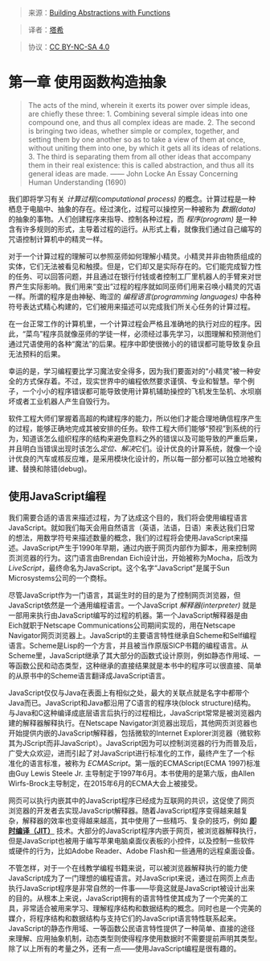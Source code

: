 > 来源：[Building Abstractions with Functions](https://sicp.comp.nus.edu.sg/chapters/1)

> 译者：[塔希](https://github.com/iheyunfei/)

> 协议：[CC BY-NC-SA 4.0](http://creativecommons.org/licenses/by-nc-sa/4.0/)

# 第一章 使用函数构造抽象

> The acts of the mind, wherein it exerts its power over simple ideas, are chiefly these three: 1. Combining several simple ideas into one compound one, and thus all complex ideas are made. 2. The second is bringing two ideas, whether simple or complex, together, and setting them by one another so as to take a view of them at once, without uniting them into one, by which it gets all its ideas of relations. 3. The third is separating them from all other ideas that accompany them in their real existence: this is called abstraction, and thus all its general ideas are made. —— John Locke An Essay Concerning Human Understanding (1690)

我们即将学习有关 *计算过程(computational process)* 的概念。计算过程是一种栖息于电脑中、抽象的存在。经过演化，过程可以操控另一种被称为 *数据(data)* 的抽象的事物。人们创建程序来指导、控制各种过程，而 *程序(program)* 是一种含有许多规则的形式，主导着过程的运行。从形式上看，就像我们通过自己编写的咒语控制计算机中的精灵一样。

对于一个计算过程的理解可以参照巫师如何理解小精灵。小精灵并非由物质组成的实体，它们无法被看见和触摸。但是，它们却又是实际存在的。它们能完成智力性的任务、可以回答问题，并且通过在银行付钱或者控制工厂里机器人的手臂来对世界产生实际影响。我们用来“变出”过程的程序就如同巫师们用来召唤小精灵的咒语一样。所谓的程序是由神秘、晦涩的 *编程语言(programming languages)* 中各种符号表达式精心构建的，它们被用来描述可以完成我们所关心任务的计算过程。

在一台正常工作的计算机里，一个计算过程会严格且准确地的执行对应的程序。因此，“菜鸟”程序员就像巫师的学徒一样，必须经过事先学习，以图理解和预测他们通过咒语使用的各种“魔法”的后果。程序中即使很微小的的错误都可能导致复杂且无法预料的后果。

幸运的是，学习编程要比学习魔法安全得多，因为我们要面对的“小精灵”被一种安全的方式保存着。不过，现实世界中的编程依然要求谨慎、专业和智慧。举个例子，一个小小的程序错误都可能导致使用计算机辅助操控的飞机发生坠机、水坝崩坏或者工业机器人产生自毁行为。

软件工程大师们掌握着高超的构建程序的能力，所以他们才能合理地确信程序产生的过程，能够正确地完成其被安排的任务。软件工程大师们能够“预视”到系统的行为，知道该怎么组织程序的结构来避免意料之外的错误以及可能导致的严重后果，并且明白当错误出现时该怎么*定位、解决*它们。设计优良的计算系统，就像一个设计优良的汽车或核反应堆，是采用模块化设计的，所以每一部分都可以独立地被构建、替换和除错(debug)。


## 使用JavaScript编程

我们需要合适的语言来描述过程，为了达成这个目的，我们将会使用编程语言JavaScript。就如我们每天会用自然语言（英语，法语，日语）来表达我们日常的想法，用数学符号来描述数量的概念，我们的过程将会使用JavaScript来描述。JavaScript产生于1990年早期，通过内嵌于网页内部作为脚本，用来控制网页浏览器的行为。这门语言由Brendan Eich设计出，开始被称为Mocha，后改为*LiveScript*，最终命名为JavaScript。这个名字“JavaScript”是属于Sun Microsystems公司的一个商标。

尽管JavaScript作为一门语言，其诞生时的目的是为了控制网页浏览器，但JavaScript依然是一个通用编程语言。一个JavaScript *解释器(interpreter)* 就是一部用来执行由JavaScript编写的过程的机器。第一个JavaScript解释器是由Eich就职于Netscape Communications公司期间实现的，用在Netscape Navigator网页浏览器上。JavaScript的主要语言特性继承自Scheme和Self编程语言。Scheme是Lisp的一个方言，并且被当作原版SICP书籍的编程语言。从Scheme里，JavaScript继承了其大部分的函数式设计原则，例如静态作用域、一等函数公民和动态类型，这种继承的直接结果就是本书中的程序可以很直接、简单的从原书中的Scheme语言翻译成JavaScript语言。

JavaScript仅仅与Java在表面上有相似之处，最大的关联点就是名字中都带个Java而已。JavaScript和Java都沿用了C语言的程序块(block structure)结构。与Java和C这种编译成底层语言后执行的过程相比，JavaScript常常是被浏览器内建的解释器解释执行。在Netscape Navigator浏览器出现后，其他网页浏览器也开始提供内嵌的JavaScript解释器，包括微软的Internet Explorer浏览器（微软称其为JScript而非JavaScript）。JavaScript因为可以控制浏览器的行为而普及后，广受大众欢迎，进而引起了对JavaScript进行标准化的工作，最终产生了一个标准化的语言标准，被称为 *ECMAScript*。第一版的ECMAScript(ECMA 1997)标准由Guy Lewis Steele Jr. 主导制定于1997年6月。本书使用的是第六版，由Allen Wirfs-Brock主导制定，在2015年6月的ECMA大会上被接受。

网页可以执行内嵌其中的JavaScript程序已经成为互联网的共识，这促使了网页浏览器的开发者去实现JavaScript解释器。随着JavaScript程序变得越来越复杂，解释器的效率也变得越来越高，其中使用了一些精巧、复杂的技巧，例如 **[即时编译（JIT）](https://zh.wikipedia.org/wiki/%E5%8D%B3%E6%99%82%E7%B7%A8%E8%AD%AF)** 技术。大部分的JavaScript程序内嵌于网页，被浏览器解释执行，但是JavaScript也被用于编写苹果电脑桌面仪表板的小控件，以及控制一些软件或硬件的行为，比如Adobe Reader、Adobe Flash和一些通用的远程桌面设备。

不管怎样，对于一个在线教学编程书籍来说，可以被浏览器解释执行的能力使JavaScript成为了一门理想的编程语言。对JavaScript来说，通过在网页上点击执行JavaScript程序是非常自然的一件事——毕竟这就是JavaScript被设计出来的目的。从根本上来说，JavaScript拥有的语言特性使其成为了一个完美的工具，非常适合被用来学习、理解程序结构和数据结构的概念。同时也是一个完美的媒介，将程序结构和数据结构与支持它们的JavaScript语言特性联系起来。JavaScript的静态作用域、一等函数公民语言特性提供了一种简单、直接的途径来理解、应用抽象机制，动态类型则使得程序使用数据时不需要提前声明其类型。除了以上所有的考量之外，还有一点——使用JavaScript编程是很有趣的。
